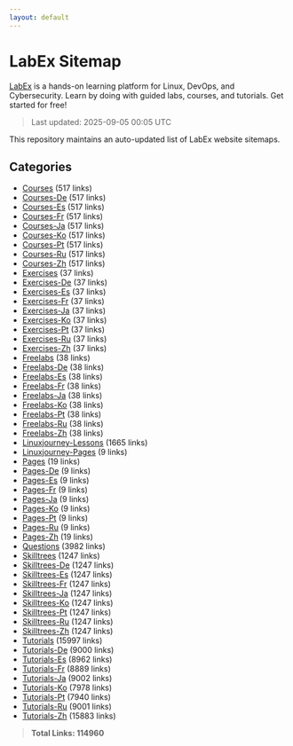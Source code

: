 ```yaml
---
layout: default
---
```


# LabEx Sitemap

[LabEx](https://labex.io) is a hands-on learning platform for Linux, DevOps, and Cybersecurity. Learn by doing with guided labs, courses, and tutorials. Get started for free!

> Last updated: 2025-09-05 00:05 UTC

This repository maintains an auto-updated list of LabEx website sitemaps.

## Categories

- [Courses](categories/courses.md) (517 links)
- [Courses-De](categories/courses-de.md) (517 links)
- [Courses-Es](categories/courses-es.md) (517 links)
- [Courses-Fr](categories/courses-fr.md) (517 links)
- [Courses-Ja](categories/courses-ja.md) (517 links)
- [Courses-Ko](categories/courses-ko.md) (517 links)
- [Courses-Pt](categories/courses-pt.md) (517 links)
- [Courses-Ru](categories/courses-ru.md) (517 links)
- [Courses-Zh](categories/courses-zh.md) (517 links)
- [Exercises](categories/exercises.md) (37 links)
- [Exercises-De](categories/exercises-de.md) (37 links)
- [Exercises-Es](categories/exercises-es.md) (37 links)
- [Exercises-Fr](categories/exercises-fr.md) (37 links)
- [Exercises-Ja](categories/exercises-ja.md) (37 links)
- [Exercises-Ko](categories/exercises-ko.md) (37 links)
- [Exercises-Pt](categories/exercises-pt.md) (37 links)
- [Exercises-Ru](categories/exercises-ru.md) (37 links)
- [Exercises-Zh](categories/exercises-zh.md) (37 links)
- [Freelabs](categories/freelabs.md) (38 links)
- [Freelabs-De](categories/freelabs-de.md) (38 links)
- [Freelabs-Es](categories/freelabs-es.md) (38 links)
- [Freelabs-Fr](categories/freelabs-fr.md) (38 links)
- [Freelabs-Ja](categories/freelabs-ja.md) (38 links)
- [Freelabs-Ko](categories/freelabs-ko.md) (38 links)
- [Freelabs-Pt](categories/freelabs-pt.md) (38 links)
- [Freelabs-Ru](categories/freelabs-ru.md) (38 links)
- [Freelabs-Zh](categories/freelabs-zh.md) (38 links)
- [Linuxjourney-Lessons](categories/linuxjourney-lessons.md) (1665 links)
- [Linuxjourney-Pages](categories/linuxjourney-pages.md) (9 links)
- [Pages](categories/pages.md) (19 links)
- [Pages-De](categories/pages-de.md) (9 links)
- [Pages-Es](categories/pages-es.md) (9 links)
- [Pages-Fr](categories/pages-fr.md) (9 links)
- [Pages-Ja](categories/pages-ja.md) (9 links)
- [Pages-Ko](categories/pages-ko.md) (9 links)
- [Pages-Pt](categories/pages-pt.md) (9 links)
- [Pages-Ru](categories/pages-ru.md) (9 links)
- [Pages-Zh](categories/pages-zh.md) (19 links)
- [Questions](categories/questions.md) (3982 links)
- [Skilltrees](categories/skilltrees.md) (1247 links)
- [Skilltrees-De](categories/skilltrees-de.md) (1247 links)
- [Skilltrees-Es](categories/skilltrees-es.md) (1247 links)
- [Skilltrees-Fr](categories/skilltrees-fr.md) (1247 links)
- [Skilltrees-Ja](categories/skilltrees-ja.md) (1247 links)
- [Skilltrees-Ko](categories/skilltrees-ko.md) (1247 links)
- [Skilltrees-Pt](categories/skilltrees-pt.md) (1247 links)
- [Skilltrees-Ru](categories/skilltrees-ru.md) (1247 links)
- [Skilltrees-Zh](categories/skilltrees-zh.md) (1247 links)
- [Tutorials](categories/tutorials.md) (15997 links)
- [Tutorials-De](categories/tutorials-de.md) (9000 links)
- [Tutorials-Es](categories/tutorials-es.md) (8962 links)
- [Tutorials-Fr](categories/tutorials-fr.md) (8889 links)
- [Tutorials-Ja](categories/tutorials-ja.md) (9002 links)
- [Tutorials-Ko](categories/tutorials-ko.md) (7978 links)
- [Tutorials-Pt](categories/tutorials-pt.md) (7940 links)
- [Tutorials-Ru](categories/tutorials-ru.md) (9001 links)
- [Tutorials-Zh](categories/tutorials-zh.md) (15883 links)

> **Total Links: 114960**
